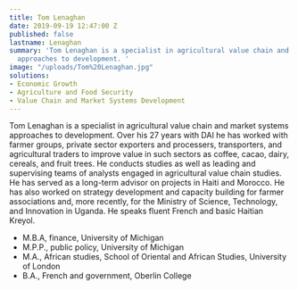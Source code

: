 ```yaml
---
title: Tom Lenaghan
date: 2019-09-19 12:47:00 Z
published: false
lastname: Lenaghan
summary: 'Tom Lenaghan is a specialist in agricultural value chain and market systems
  approaches to development. '
image: "/uploads/Tom%20Lenaghan.jpg"
solutions:
- Economic Growth
- Agriculture and Food Security
- Value Chain and Market Systems Development
---
```


Tom Lenaghan is a specialist in agricultural value chain and market systems approaches to development. Over his 27 years with DAI he has worked with farmer groups, private sector exporters and processers, transporters, and agricultural traders to improve value in such sectors as coffee, cacao, dairy, cereals, and fruit trees. He conducts studies as well as leading and supervising teams of analysts engaged in agricultural value chain studies. He has served as a long-term advisor on projects in Haiti and Morocco. He has also worked on strategy development and capacity building for farmer associations and, more recently, for the Ministry of Science, Technology, and Innovation in Uganda. He speaks fluent French and basic Haitian Kreyol.

* M.B.A, finance, University of Michigan
* M.P.P., public policy, University of Michigan
* M.A., African studies, School of Oriental and African Studies, University of London
* B.A., French and government, Oberlin College